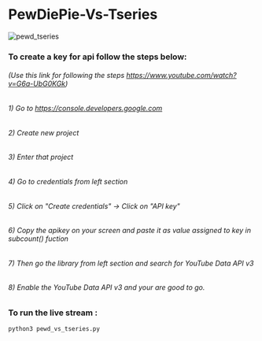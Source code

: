 # PewDiePie-Vs-Tseries
![pewd_tseries](https://user-images.githubusercontent.com/26035692/53844544-07e77b80-3fcc-11e9-81d7-d9fe5b9faa90.png)

### To create a key for api follow the steps below:
###### 	(Use this link for following the steps https://www.youtube.com/watch?v=G6a-UbG0KGk)
###### 	1) Go to https://console.developers.google.com
###### 	2) Create new project
###### 	3) Enter that project
###### 	4) Go to credentials from left section
###### 	5) Click on "Create credentials" -> Click on "API key"
###### 	6) Copy the apikey on your screen and paste it as value assigned to key in subcount() fuction
###### 	7) Then go the library from left section and search for YouTube Data API v3
###### 	8) Enable the YouTube Data API v3 and your are good to go.

### To run the live stream :
```
python3 pewd_vs_tseries.py
```
